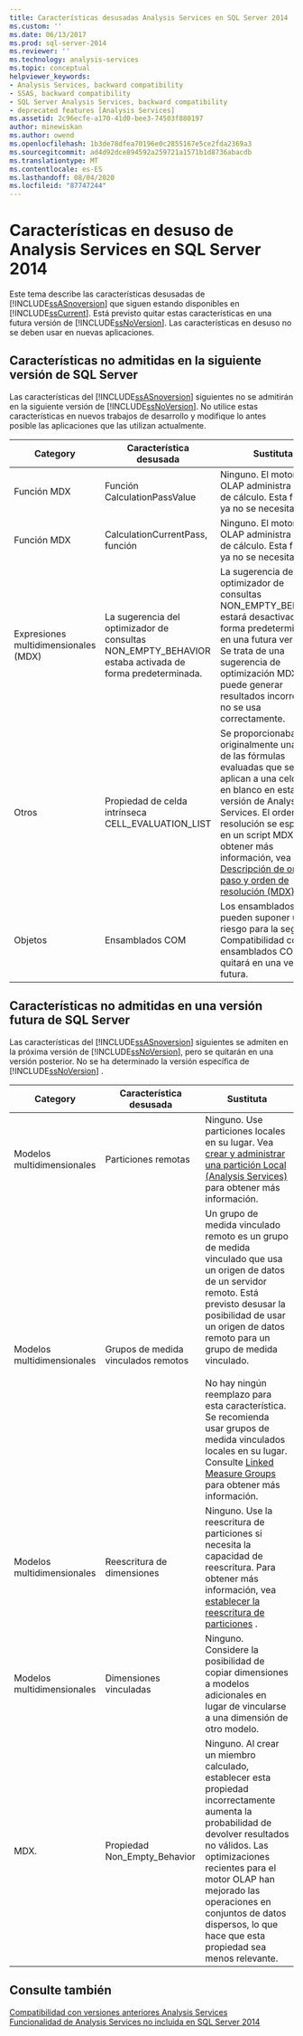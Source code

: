```yaml
---
title: Características desusadas Analysis Services en SQL Server 2014 | Microsoft Docs
ms.custom: ''
ms.date: 06/13/2017
ms.prod: sql-server-2014
ms.reviewer: ''
ms.technology: analysis-services
ms.topic: conceptual
helpviewer_keywords:
- Analysis Services, backward compatibility
- SSAS, backward compatibility
- SQL Server Analysis Services, backward compatibility
- deprecated features [Analysis Services]
ms.assetid: 2c96ecfe-a170-41d0-bee3-74503f880197
author: minewiskan
ms.author: owend
ms.openlocfilehash: 1b3de78dfea70196e0c2855167e5ce2fda2369a3
ms.sourcegitcommit: ad4d92dce894592a259721a1571b1d8736abacdb
ms.translationtype: MT
ms.contentlocale: es-ES
ms.lasthandoff: 08/04/2020
ms.locfileid: "87747244"
---
```

# <a name="deprecated-analysis-services-features-in-sql-server-2014"></a>Características en desuso de Analysis Services en SQL Server 2014
  Este tema describe las características desusadas de [!INCLUDE[ssASnoversion](../includes/ssasnoversion-md.md)] que siguen estando disponibles en [!INCLUDE[ssCurrent](../includes/sscurrent-md.md)]. Está previsto quitar estas características en una futura versión de [!INCLUDE[ssNoVersion](../includes/ssnoversion-md.md)]. Las características en desuso no se deben usar en nuevas aplicaciones.  
  
## <a name="features-not-supported-in-the-next-version-of-sql-server"></a>Características no admitidas en la siguiente versión de SQL Server  
 Las características del [!INCLUDE[ssASnoversion](../includes/ssasnoversion-md.md)] siguientes no se admitirán en la siguiente versión de [!INCLUDE[ssNoVersion](../includes/ssnoversion-md.md)]. No utilice estas características en nuevos trabajos de desarrollo y modifique lo antes posible las aplicaciones que las utilizan actualmente.  
  
|Category|Característica desusada|Sustituta|  
|--------------|------------------------|-----------------|  
|Función MDX|Función CalculationPassValue|Ninguno. El motor de OLAP administra el paso de cálculo. Esta función ya no se necesita.|  
|Función MDX|CalculationCurrentPass, función|Ninguno. El motor de OLAP administra el paso de cálculo. Esta función ya no se necesita.|  
|Expresiones multidimensionales (MDX)|La sugerencia del optimizador de consultas NON_EMPTY_BEHAVIOR estaba activada de forma predeterminada.|La sugerencia del optimizador de consultas NON_EMPTY_BEHAVIOR estará desactivada de forma predeterminada en una futura versión. Se trata de una sugerencia de optimización MDX que puede generar resultados incorrectos si no se usa correctamente.|  
|Otros|Propiedad de celda intrínseca CELL_EVALUATION_LIST|Se proporcionaba originalmente una lista de las fórmulas evaluadas que se aplican a una celda. Está en blanco en esta versión de Analysis Services.  El orden de resolución se especifica en un script MDX. Para obtener más información, vea [Descripción de orden de paso y orden de resolución &#40;MDX&#41;](multidimensional-models/mdx/mdx-data-manipulation-understanding-pass-order-and-solve-order.md)|  
|Objetos|Ensamblados COM|Los ensamblados COM pueden suponer un riesgo para la seguridad. Compatibilidad con los ensamblados COM se quitará en una versión futura.|  
  
## <a name="features-not-supported-in-a-future-version-of-sql-server"></a>Características no admitidas en una versión futura de SQL Server  
 Las características del [!INCLUDE[ssASnoversion](../includes/ssasnoversion-md.md)] siguientes se admiten en la próxima versión de [!INCLUDE[ssNoVersion](../includes/ssnoversion-md.md)], pero se quitarán en una versión posterior. No se ha determinado la versión específica de [!INCLUDE[ssNoVersion](../includes/ssnoversion-md.md)] .  
  
|Category|Característica desusada|Sustituta|  
|--------------|------------------------|-----------------|  
|Modelos multidimensionales|Particiones remotas|Ninguno. Use particiones locales en su lugar. Vea [crear y administrar una partición Local &#40;Analysis Services&#41;](multidimensional-models/create-and-manage-a-local-partition-analysis-services.md) para obtener más información.|  
|Modelos multidimensionales|Grupos de medida vinculados remotos|Un grupo de medida vinculado remoto es un grupo de medida vinculado que usa un origen de datos de un servidor remoto. Está previsto desusar la posibilidad de usar un origen de datos remoto para un grupo de medida vinculado.<br /><br /> No hay ningún reemplazo para esta característica. Se recomienda usar grupos de medida vinculados locales en su lugar. Consulte [Linked Measure Groups](multidimensional-models/linked-measure-groups.md) para obtener más información.|  
|Modelos multidimensionales|Reescritura de dimensiones|Ninguno. Use la reescritura de particiones si necesita la capacidad de reescritura. Para obtener más información, vea [establecer la reescritura de particiones](multidimensional-models/set-partition-writeback.md) .|  
|Modelos multidimensionales|Dimensiones vinculadas|Ninguno. Considere la posibilidad de copiar dimensiones a modelos adicionales en lugar de vincularse a una dimensión de otro modelo.|  
|MDX.|Propiedad Non_Empty_Behavior|Ninguno. Al crear un miembro calculado, establecer esta propiedad incorrectamente aumenta la probabilidad de devolver resultados no válidos. Las optimizaciones recientes para el motor OLAP han mejorado las operaciones en conjuntos de datos dispersos, lo que hace que esta propiedad sea menos relevante.|  
  
## <a name="see-also"></a>Consulte también  
 [Compatibilidad con versiones anteriores Analysis Services](analysis-services-backward-compatibility.md)   
 [Funcionalidad de Analysis Services no incluida en SQL Server 2014](discontinued-analysis-services-functionality-in-sql-server-2014.md)  
  
  
